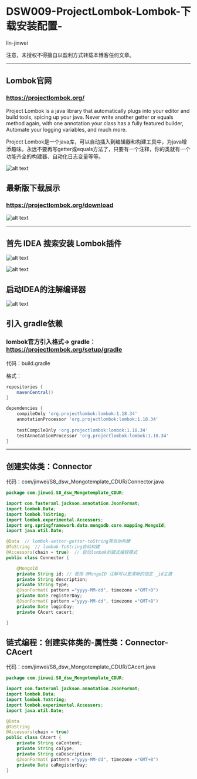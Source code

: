 # DSW009-ProjectLombok-Lombok-下载安装配置-

lin-jinwei

注意，未授权不得擅自以盈利方式转载本博客任何文章。

---

## Lombok官网

### https://projectlombok.org/

Project Lombok is a java library that automatically plugs into your editor and build tools, spicing up your java.
Never write another getter or equals method again, with one annotation your class has a fully featured builder, Automate your logging variables, and much more.

Project Lombok是一个java库，可以自动插入到编辑器和构建工具中，为java增添趣味。永远不要再写getter或equals方法了，只要有一个注释，你的类就有一个功能齐全的构建器、自动化日志变量等等。


![alt text](image-49.png)

## 最新版下载展示

### https://projectlombok.org/download

![alt text](image-45.png)

---

## 首先 IDEA 搜索安装 Lombok插件

![alt text](image-52.png)

![alt text](image-53.png)

## 启动IDEA的注解编译器

![alt text](image-54.png)

## 引入 gradle依赖

### lombok官方引入格式-> gradle：https://projectlombok.org/setup/gradle

代码：build.gradle

格式：

```gradle
repositories {
	mavenCentral()
}

dependencies {
	compileOnly 'org.projectlombok:lombok:1.18.34'
	annotationProcessor 'org.projectlombok:lombok:1.18.34'
	
	testCompileOnly 'org.projectlombok:lombok:1.18.34'
	testAnnotationProcessor 'org.projectlombok:lombok:1.18.34'
}
```

---

## 创建实体类：Connector

代码：com/jinwei/S8_dsw_Mongotemplate_CDUR/Connector.java

```java
package com.jinwei.S8_dsw_Mongotemplate_CDUR;

import com.fasterxml.jackson.annotation.JsonFormat;
import lombok.Data;
import lombok.ToString;
import lombok.experimental.Accessors;
import org.springframework.data.mongodb.core.mapping.MongoId;
import java.util.Date;

@Data  // lombok-setter-getter-toString等自动构建
@ToString  // lombok-ToString自动构建
@Accessors(chain = true)  // 启动lombok的链式编程模式
public class Connector {

    @MongoId
    private String id; // 使用 @MongoID 注解可以更清晰的指定 _id主键
    private String description;
    private String type;
    @JsonFormat( pattern ="yyyy-MM-dd", timezone ="GMT+8")
    private Date registerDay;
    @JsonFormat( pattern ="yyyy-MM-dd", timezone ="GMT+8")
    private Date loginDay;
    private CAcert cacert;

}
```

## 链式编程：创建实体类的-属性类：Connector-CAcert

代码：com/jinwei/S8_dsw_Mongotemplate_CDUR/CAcert.java

```java
package com.jinwei.S8_dsw_Mongotemplate_CDUR;

import com.fasterxml.jackson.annotation.JsonFormat;
import lombok.Data;
import lombok.ToString;
import lombok.experimental.Accessors;
import java.util.Date;

@Data
@ToString
@Accessors(chain = true)
public class CAcert {
    private String caContent;
    private String caType;
    private String caDescription;
    @JsonFormat( pattern ="yyyy-MM-dd", timezone ="GMT+8")
    private Date caRegisterDay;
}
```

## 













































